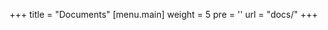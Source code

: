 +++
title = "Documents"
[menu.main]
  weight = 5
  pre = '<i class="fa fa-fw fa-book"></i>'
  url = "docs/"
+++
